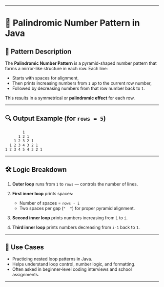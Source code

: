 
---

# 🧾 Palindromic Number Pattern in Java

## 📌 Pattern Description

The **Palindromic Number Pattern** is a pyramid-shaped number pattern that forms a mirror-like structure in each row. Each line:

* Starts with spaces for alignment,
* Then prints increasing numbers from `1` up to the current row number,
* Followed by decreasing numbers from that row number back to `1`.

This results in a symmetrical or **palindromic effect** for each row.

---

## 🔍 Output Example (for `rows = 5`)

```
        1
      1 2 1
    1 2 3 2 1
  1 2 3 4 3 2 1
1 2 3 4 5 4 3 2 1
```

---

## 🛠️ Logic Breakdown

1. **Outer loop** runs from `1` to `rows` — controls the number of lines.
2. **First inner loop** prints spaces:

   * Number of spaces = `rows - i`
   * Two spaces per gap (`"  "`) for proper pyramid alignment.
3. **Second inner loop** prints numbers increasing from `1` to `i`.
4. **Third inner loop** prints numbers decreasing from `i-1` back to `1`.

---

## 📘 Use Cases

* Practicing nested loop patterns in Java.
* Helps understand loop control, number logic, and formatting.
* Often asked in beginner-level coding interviews and school assignments.

---
 